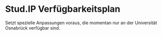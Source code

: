 Stud.IP Verfügbarkeitsplan
==========================

Setzt spezielle Anpassungen voraus, die momentan nur an der Universität Osnabrück verfügbar sind.
